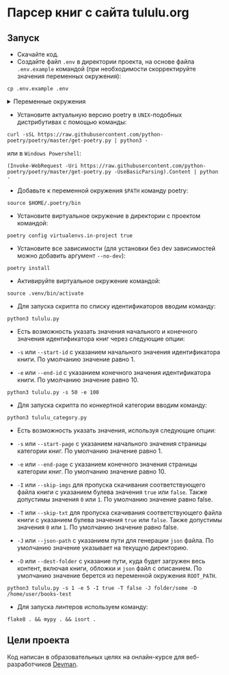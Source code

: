# Парсер книг с сайта tululu.org

## Запуск

- Скачайте код.
- Cоздайте файл `.env` в директории проекта, на основе файла `.env.example` командой 
(при необходимости скорректируйте значения переменных окружения):
```
cp .env.example .env
```
<details>
  <summary>Переменные окружения</summary>
  <pre>
    ROOT_PATH=downloads
    IMG_PATH=images
    BOOK_PATH=books
    SITE_URL_ROOT=https://tululu.org
    SITE_URI_TXT=txt.php
    DESCRIPTION_FILE=books.json
    CATEGORY_NAME=l55
    TIMEOUT=10
    RETRY_COUNT=5
    STATUS_FORCE_LIST=429,500,502,503,504
    ALLOWED_METHODS=HEAD,GET,OPTIONS
  </pre>
</details>

- Установите актуальную версию poetry в `UNIX`-подобных дистрибутивах с помощью команды:
```
curl -sSL https://raw.githubusercontent.com/python-poetry/poetry/master/get-poetry.py | python3 -
```
или в `Windows Powershell`:
```
(Invoke-WebRequest -Uri https://raw.githubusercontent.com/python-poetry/poetry/master/get-poetry.py -UseBasicParsing).Content | python -
```
- Добавьте к переменной окружения `$PATH` команду poetry:
```
source $HOME/.poetry/bin
```
- Установите виртуальное окружение в директории с проектом командой:
```
poetry config virtualenvs.in-project true
```
- Установите все зависимости (для установки без dev зависимостей можно добавить аргумент `--no-dev`):
```
poetry install
```
- Активируйте виртуальное окружение командой: 
```
source .venv/bin/activate
```
- Для запуска скрипта по списку идентификаторов вводим команду:
```
python3 tululu.py
```
- Есть возможность указать значения начального и конечного значения идентификатора книг через следующие опции:

- `-s` или `--start-id` c указанием начального значения идентификатора книги. По умолчанию значение равно 1.
- `-e` или `--end-id` c указанием конечного значения идентификатора книги. По умолчанию значение равно 10.
```
python3 tululu.py -s 50 -e 100
```
- Для запуска скрипта по конкертной категории вводим команду:
```
python3 tululu_category.py
```
- Есть возможность указать значения, используя следующие опции:

- `-s` или `--start-page` c указанием начального значения страницы категории книг. По умолчанию значение равно 1.
- `-e` или `--end-page` c указанием конечного значения страницы категории книг. По умолчанию значение равно 10.
- `-I` или `--skip-imgs` для пропуска скачивания соответствующего файла книги с указанием булева значения `true` или `false`. Также допустимы значения `0` или `1`. По умолчанию значение равно false. 
- `-T` или `--skip-txt` для пропуска скачивания соответствующего файла книги с указанием булева значения `true` или `false`. Также допустимы значения `0` или `1`. По умолчанию значение равно false.
- `-J` или `--json-path` с указанием пути для генерации `json` файла. По умолчанию значение указывает на текущую директорию. 
- `-D` или `--dest-folder` с указание пути, куда будет загружен весь контент, включая книги, обложки и `json` файл с описанием. По умолчанию значение берется из переменной окружения `ROOT_PATH`.
```
python3 tululu.py -s 1 -e 5 -I true -T false -J folder/some -D /home/user/books-test
```
- Для запуска линтеров используем команду:
```
flake8 . && mypy . && isort .
```

## Цели проекта
Код написан в образовательных целях на онлайн-курсе для веб-разработчиков [Devman](https://dvmn.org).

